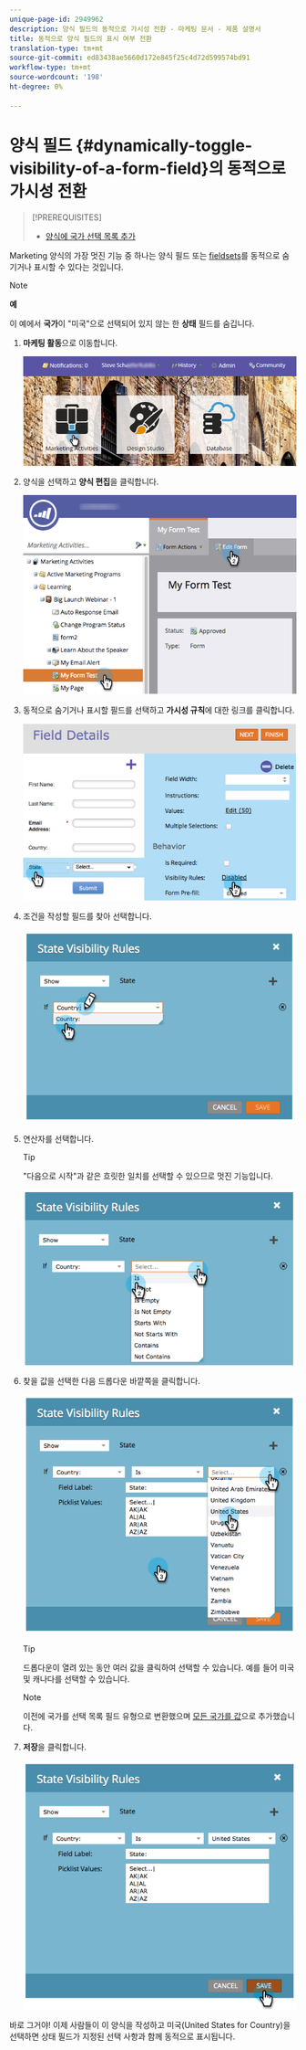 ```yaml
---
unique-page-id: 2949962
description: 양식 필드의 동적으로 가시성 전환 - 마케팅 문서 - 제품 설명서
title: 동적으로 양식 필드의 표시 여부 전환
translation-type: tm+mt
source-git-commit: ed83438ae5660d172e845f25c4d72d599574bd91
workflow-type: tm+mt
source-wordcount: '198'
ht-degree: 0%

---
```



# 양식 필드 {#dynamically-toggle-visibility-of-a-form-field}의 동적으로 가시성 전환

>[!PREREQUISITES]
>
>* [양식에 국가 선택 목록 추가](/help/marketo/product-docs/demand-generation/forms/form-actions/add-a-country-picklist-to-your-form.md)


Marketing 양식의 가장 멋진 기능 중 하나는 양식 필드 또는 [fieldsets](/help/marketo/product-docs/demand-generation/forms/form-fields/add-a-fieldset-to-a-form.md)를 동적으로 숨기거나 표시할 수 있다는 것입니다.

>[!NOTE]
>
>**예**
>
>이 예에서 **국가**&#x200B;이 &quot;미국&quot;으로 선택되어 있지 않는 한 **상태** 필드를 숨깁니다.

1. **마케팅 활동**&#x200B;으로 이동합니다.

   ![](assets/login-marketing-activities-8.png)

1. 양식을 선택하고 **양식 편집**&#x200B;을 클릭합니다.

   ![](assets/editform-1.png)

1. 동적으로 숨기거나 표시할 필드를 선택하고 **가시성 규칙**&#x200B;에 대한 링크를 클릭합니다.

   ![](assets/image2014-9-15-15-3a16-3a0.png)

1. 조건을 작성할 필드를 찾아 선택합니다.

   ![](assets/image2014-9-15-15-3a16-3a12.png)

1. 연산자를 선택합니다.

   >[!TIP]
   >
   >&quot;다음으로 시작&quot;과 같은 흐릿한 일치를 선택할 수 있으므로 멋진 기능입니다.

   ![](assets/image2014-9-15-15-3a16-3a50.png)

1. 찾을 값을 선택한 다음 드롭다운 바깥쪽을 클릭합니다.

   ![](assets/image2014-9-15-15-3a17-3a4.png)

   >[!TIP]
   >
   >드롭다운이 열려 있는 동안 여러 값을 클릭하여 선택할 수 있습니다. 예를 들어 미국 및 캐나다를 선택할 수 있습니다.

   >[!NOTE]
   >
   >이전에 국가를 선택 목록 필드 유형으로 변환했으며 [모든 국가를 값](/help/marketo/product-docs/demand-generation/forms/form-actions/add-a-country-picklist-to-your-form.md)으로 추가했습니다.

1. **저장**&#x200B;을 클릭합니다.

   ![](assets/image2014-9-15-15-3a18-3a15.png)

바로 그거야! 이제 사람들이 이 양식을 작성하고 미국(United States for Country)을 선택하면 상태 필드가 지정된 선택 사항과 함께 동적으로 표시됩니다.
